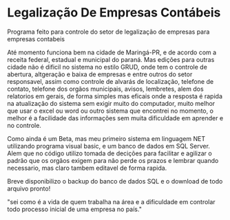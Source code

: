 # Legalização De Empresas Contábeis
Programa feito para controle do setor de legalização de empresas para empresas contabeis

Até momento funciona bem na cidade de Maringá-PR, e de acordo com a receita federal, estadual e municipal do paraná. Mas edições para outras cidade não é dificil no sistema no estilo GRUD, onde tem o controle de abertura, altgeração e baixa de empresas e entre outros do setor responsavel, assim como controle de alvarás de localização, telefone de contato, telefone dos orgãos municipais, avisos, lembretes, alem dos relatorios em gerais, de forma simples mas eficais onde a resposta é rapida na atualização do sistema sem exigir muito do computador, muito melhor que usar o excel ou word ou outro sistema que encontrei no momento, o melhor é a facilidade das informações sem muita dificuldade em aprender e no controle. 

Como ainda é um Beta, mas meu primeiro sistema em linguagem NET utilizando programa visual basic, e um banco de dados em SQL Server. Alem que no código utilizo tomada de decições para facilitar e agilizar o padrão que os orgãos exigem para não perde os prazos e lembrar quando necessario, mas claro tambem editavel de forma rapida.


Breve disponibilizo o backup do banco de dados SQL e o download de todo arquivo pronto! 



"sei como é a vida de quem trabalha na área e a dificuldade em controlar todo processo inicial de uma empresa no país."
